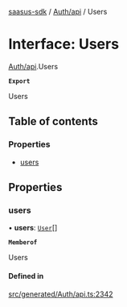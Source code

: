 [saasus-sdk](../README.md) / [Auth/api](../modules/Auth_api.md) / Users

# Interface: Users

[Auth/api](../modules/Auth_api.md).Users

**`Export`**

Users

## Table of contents

### Properties

- [users](Auth_api.Users.md#users)

## Properties

### users

• **users**: [`User`](Auth_api.User.md)[]

**`Memberof`**

Users

#### Defined in

[src/generated/Auth/api.ts:2342](https://github.com/saasus-platform/saasus-sdk-javascript/blob/c67ac22/src/generated/Auth/api.ts#L2342)
